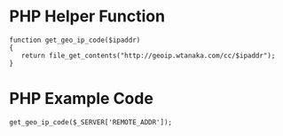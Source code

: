 # PHP Helper Function #

```
function get_geo_ip_code($ipaddr)
{
   return file_get_contents("http://geoip.wtanaka.com/cc/$ipaddr");
}
```

# PHP Example Code #

```
get_geo_ip_code($_SERVER['REMOTE_ADDR']);
```